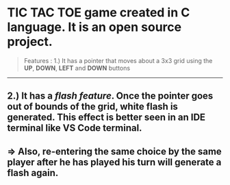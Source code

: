 # TIC TAC TOE game created in C language. It is an open source project.

> Features :
1.) It has a pointer that moves about a 3x3 grid using the **UP**, **DOWN**, **LEFT** and **DOWN** buttons 
---
2.) It has a *flash feature*. Once the pointer goes out of bounds of the grid, white flash is generated. This effect is better seen in an IDE terminal like VS Code terminal. 
---
=> **Also, re-entering the same choice by the same player after he has played his turn will generate a flash again.**
---